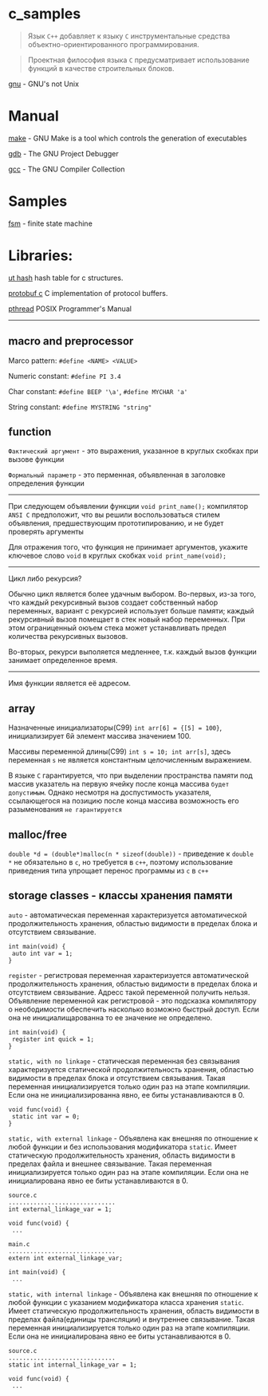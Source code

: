 # c_samples

> Язык `С++` добавляет к языку `С` инструментальные средства объектно-ориентированного программирования.

> Проектная философия языка `C` предусматривает использование функций в качестве строительных блоков.

[gnu](http://www.gnu.org/) - GNU's not Unix

# Manual

[make](http://www.gnu.org/software/make/) - GNU Make is a tool which controls the generation of executables

[gdb](https://www.gnu.org/software/gdb/) - The GNU Project Debugger

[gcc](https://www.gnu.org/software/gcc/) - The GNU Compiler Collection

# Samples

[fsm](https://www.codeproject.com/Articles/1275479/State-Machine-Design-in-C) - finite state machine

# Libraries:

[ut hash](http://troydhanson.github.io/uthash/) hash table for c structures.

[protobuf c](https://github.com/protobuf-c/protobuf-c) C implementation of protocol buffers.

[pthread](http://man7.org/linux/man-pages/man0/pthread.h.0p.html#top_of_page) POSIX Programmer's Manual 

---

## macro and preprocessor

Marco pattern: `#define <NAME> <VALUE>`

Numeric constant: `#define PI 3.4`

Char constant: `#define BEEP '\a'`, `#define MYCHAR 'a'`

String constant: `#define MYSTRING "string"`

## function

`Фактический аргумент` - это выражения, указанное в круглых скобках при вызове функции

`Формальный параметр` - это перменная, объявленная в заголовке определения функции

---

При следующем объявлении функции `void print_name();` компилятор `ANSI C` предположит, что вы решили воспользоваться стилем объявления, предшествующим прототипированию, и не будет проверять аргументы

Для отражения того, что функция не принимает аргументов, укажите ключевое слово `void` в круглых скобках `void print_name(void);`

---

Цикл либо рекурсия?

Обычно цикл является более удачным выбором.
Во-первых, из-за того, что каждый рекурсивный вызов создает собственный набор переменных, вариант с рекурсией использует больше памяти; каждый рекурсивный вызов помещает в стек новый набор переменных. При этом ограниценный оюъем стека может устанавливать предел количества рекурсивных вызовов.

Во-вторых, рекурси выполяется медленнее, т.к. каждый вызов функции занимает определенное время.

---

Имя функции является её адресом.

## array

Назначенные инициализаторы(C99) `int arr[6] = {[5] = 100}`, инициализирует 6й элемент массива значением 100.

Массивы переменной длины(C99) `int s = 10; int arr[s]`, здесь переменная `s` не является константным целочисленным выражением.

В языке `C` гарантируется, что при выделении пространства памяти под массив указатель на первую ячейку после конца массива `будет допустимым`. Однако несмотря на доспустимость указателя, ссылающегося на позицию после конца массива возможность его разыменования `не гарантируется`

## malloc/free

`double *d = (double*)malloc(n * sizeof(double))` - приведение к `double *` не обязательно в `c`, но требуется в `c++`, поэтому использование приведения типа упрощает перенос программы из `c` в `c++`

## storage classes - классы хранения памяти

 `auto` - автоматическая переменная характеризуется автоматической продолжительность хранения, областью видимости в пределах блока и отсутствием связывание.
```
int main(void) {
 auto int var = 1;
}
```

`register` - регистровая переменная характеризуется автоматической продолжительность хранения, областью видимости в пределах блока и отсутствием связывание. Адресс такой переменной получить нельзя. Объявление переменной как регистровой - это подсказка компилятору о неободимости обеспечить насколько возможно быстрый доступ. Если она не инициалищарованна то ее значение не определено.
```
int main(void) {
 register int quick = 1;
}
```

`static, with no linkage` - статическая переменная без связывания характеризуется статической продолжительность хранения, областью видимости в пределах блока и отсутствием связывания. Такая переменная инициализируется только один раз на этапе компиляции. Если она не инициализированна явно, ее биты устанавливаются в 0.
```
void func(void) {
 static int var = 0;
}
```

`static, with external linkage` - Объявлена как внешняя по отношение к любой функции и без использования модификатора `static`. Имеет статическую продолжительность хранения, область видимости в пределах файла и внешнее связывание. Такая переменная инициализируется только один раз на этапе компиляции. Если она не инициалирована явно ее биты устанавливаются в 0.
```
source.c
..............................
int external_linkage_var = 1;

void func(void) {
 ...

main.c
..............................
extern int external_linkage_var;

int main(void) {
 ...
```

`static, with internal linkage` - Объявлена как внешняя по отношение к любой функции c указанием модификатора класса хранения `static`. Имеет статическую продолжительность хранения, область видимости в пределах файла(единицы трансляции) и внутреннее связывание. Такая переменная инициализируется только один раз на этапе компиляции. Если она не инициалирована явно ее биты устанавливаются в 0.
```
source.c
..............................
static int internal_linkage_var = 1;

void func(void) {
 ...
```
